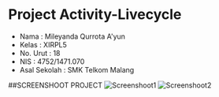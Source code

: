 # Project Activity-Livecycle

- Nama          : Mileyanda Qurrota A'yun
- Kelas         : XIRPL5
- No. Urut      : 18
- NIS           : 4752/1471.070
- Asal Sekolah  : SMK Telkom Malang

##SCREENSHOOT PROJECT
![Screenshoot1](https://s22.postimg.org/9p3hhcbv5/Activity_Livecycle_1.jpg)
![Screenshoot2](https://s11.postimg.org/ii9hmww43/Activity_Livecycle_2.jpg)
